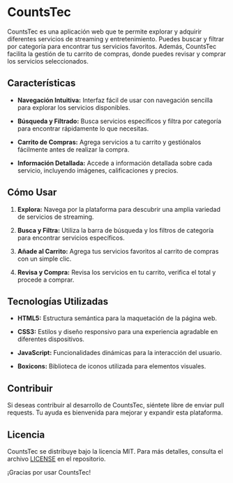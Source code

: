 # CountsTec

CountsTec es una aplicación web que te permite explorar y adquirir diferentes servicios de streaming y entretenimiento. Puedes buscar y filtrar por categoría para encontrar tus servicios favoritos. Además, CountsTec facilita la gestión de tu carrito de compras, donde puedes revisar y comprar los servicios seleccionados.

## Características

- **Navegación Intuitiva:** Interfaz fácil de usar con navegación sencilla para explorar los servicios disponibles.

- **Búsqueda y Filtrado:** Busca servicios específicos y filtra por categoría para encontrar rápidamente lo que necesitas.

- **Carrito de Compras:** Agrega servicios a tu carrito y gestiónalos fácilmente antes de realizar la compra.

- **Información Detallada:** Accede a información detallada sobre cada servicio, incluyendo imágenes, calificaciones y precios.

## Cómo Usar

1. **Explora:** Navega por la plataforma para descubrir una amplia variedad de servicios de streaming.

2. **Busca y Filtra:** Utiliza la barra de búsqueda y los filtros de categoría para encontrar servicios específicos.

3. **Añade al Carrito:** Agrega tus servicios favoritos al carrito de compras con un simple clic.

4. **Revisa y Compra:** Revisa los servicios en tu carrito, verifica el total y procede a comprar.

## Tecnologías Utilizadas

- **HTML5:** Estructura semántica para la maquetación de la página web.
  
- **CSS3:** Estilos y diseño responsivo para una experiencia agradable en diferentes dispositivos.

- **JavaScript:** Funcionalidades dinámicas para la interacción del usuario.

- **Boxicons:** Biblioteca de iconos utilizada para elementos visuales.

## Contribuir

Si deseas contribuir al desarrollo de CountsTec, siéntete libre de enviar pull requests. Tu ayuda es bienvenida para mejorar y expandir esta plataforma.

## Licencia

CountsTec se distribuye bajo la licencia MIT. Para más detalles, consulta el archivo [LICENSE](LICENSE) en el repositorio.

¡Gracias por usar CountsTec!
